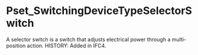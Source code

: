 # Pset_SwitchingDeviceTypeSelectorSwitch

A selector switch is a switch that adjusts electrical power through a multi-position action. HISTORY: Added in IFC4.
